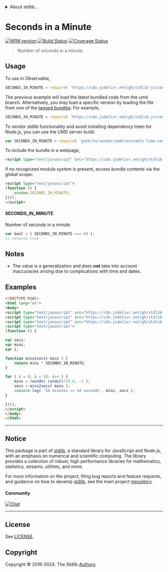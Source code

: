 <!--

@license Apache-2.0

Copyright (c) 2018 The Stdlib Authors.

Licensed under the Apache License, Version 2.0 (the "License");
you may not use this file except in compliance with the License.
You may obtain a copy of the License at

   http://www.apache.org/licenses/LICENSE-2.0

Unless required by applicable law or agreed to in writing, software
distributed under the License is distributed on an "AS IS" BASIS,
WITHOUT WARRANTIES OR CONDITIONS OF ANY KIND, either express or implied.
See the License for the specific language governing permissions and
limitations under the License.

-->


<details>
  <summary>
    About stdlib...
  </summary>
  <p>We believe in a future in which the web is a preferred environment for numerical computation. To help realize this future, we've built stdlib. stdlib is a standard library, with an emphasis on numerical and scientific computation, written in JavaScript (and C) for execution in browsers and in Node.js.</p>
  <p>The library is fully decomposable, being architected in such a way that you can swap out and mix and match APIs and functionality to cater to your exact preferences and use cases.</p>
  <p>When you use stdlib, you can be absolutely certain that you are using the most thorough, rigorous, well-written, studied, documented, tested, measured, and high-quality code out there.</p>
  <p>To join us in bringing numerical computing to the web, get started by checking us out on <a href="https://github.com/stdlib-js/stdlib">GitHub</a>, and please consider <a href="https://opencollective.com/stdlib">financially supporting stdlib</a>. We greatly appreciate your continued support!</p>
</details>

# Seconds in a Minute

[![NPM version][npm-image]][npm-url] [![Build Status][test-image]][test-url] [![Coverage Status][coverage-image]][coverage-url] <!-- [![dependencies][dependencies-image]][dependencies-url] -->

> Number of seconds in a minute.



<section class="usage">

## Usage

To use in Observable,

```javascript
SECONDS_IN_MINUTE = require( 'https://cdn.jsdelivr.net/gh/stdlib-js/constants-time-seconds-in-minute@umd/browser.js' )
```
The previous example will load the latest bundled code from the umd branch. Alternatively, you may load a specific version by loading the file from one of the [tagged bundles](https://github.com/stdlib-js/constants-time-seconds-in-minute/tags). For example,

```javascript
SECONDS_IN_MINUTE = require( 'https://cdn.jsdelivr.net/gh/stdlib-js/constants-time-seconds-in-minute@v0.3.0-umd/browser.js' )
```

To vendor stdlib functionality and avoid installing dependency trees for Node.js, you can use the UMD server build:

```javascript
var SECONDS_IN_MINUTE = require( 'path/to/vendor/umd/constants-time-seconds-in-minute/index.js' )
```

To include the bundle in a webpage,

```html
<script type="text/javascript" src="https://cdn.jsdelivr.net/gh/stdlib-js/constants-time-seconds-in-minute@umd/browser.js"></script>
```

If no recognized module system is present, access bundle contents via the global scope:

```html
<script type="text/javascript">
(function () {
    window.SECONDS_IN_MINUTE;
})();
</script>
```

#### SECONDS_IN_MINUTE

Number of seconds in a minute.

```javascript
var bool = ( SECONDS_IN_MINUTE === 60 );
// returns true
```

</section>

<!-- /.usage -->

<section class="notes">

## Notes

-   The value is a generalization and does **not** take into account inaccuracies arising due to complications with time and dates. 

</section>

<!-- /.notes -->

<section class="examples">

## Examples

<!-- eslint no-undef: "error" -->

```html
<!DOCTYPE html>
<html lang="en">
<body>
<script type="text/javascript" src="https://cdn.jsdelivr.net/gh/stdlib-js/random-base-randu@umd/browser.js"></script>
<script type="text/javascript" src="https://cdn.jsdelivr.net/gh/stdlib-js/math-base-special-roundn@umd/browser.js"></script>
<script type="text/javascript" src="https://cdn.jsdelivr.net/gh/stdlib-js/constants-time-seconds-in-minute@umd/browser.js"></script>
<script type="text/javascript">
(function () {

var secs;
var mins;
var i;

function mins2secs( mins ) {
    return mins * SECONDS_IN_MINUTE;
}

for ( i = 0; i < 10; i++ ) {
    mins = roundn( randu()*20.0, -2 );
    secs = mins2secs( mins );
    console.log( '%d minutes => %d seconds', mins, secs );
}

})();
</script>
</body>
</html>
```

</section>

<!-- /.examples -->

<!-- Section for related `stdlib` packages. Do not manually edit this section, as it is automatically populated. -->

<section class="related">

</section>

<!-- /.related -->

<!-- Section for all links. Make sure to keep an empty line after the `section` element and another before the `/section` close. -->


<section class="main-repo" >

* * *

## Notice

This package is part of [stdlib][stdlib], a standard library for JavaScript and Node.js, with an emphasis on numerical and scientific computing. The library provides a collection of robust, high performance libraries for mathematics, statistics, streams, utilities, and more.

For more information on the project, filing bug reports and feature requests, and guidance on how to develop [stdlib][stdlib], see the main project [repository][stdlib].

#### Community

[![Chat][chat-image]][chat-url]

---

## License

See [LICENSE][stdlib-license].


## Copyright

Copyright &copy; 2016-2024. The Stdlib [Authors][stdlib-authors].

</section>

<!-- /.stdlib -->

<!-- Section for all links. Make sure to keep an empty line after the `section` element and another before the `/section` close. -->

<section class="links">

[npm-image]: http://img.shields.io/npm/v/@stdlib/constants-time-seconds-in-minute.svg
[npm-url]: https://npmjs.org/package/@stdlib/constants-time-seconds-in-minute

[test-image]: https://github.com/stdlib-js/constants-time-seconds-in-minute/actions/workflows/test.yml/badge.svg?branch=v0.3.0
[test-url]: https://github.com/stdlib-js/constants-time-seconds-in-minute/actions/workflows/test.yml?query=branch:v0.3.0

[coverage-image]: https://img.shields.io/codecov/c/github/stdlib-js/constants-time-seconds-in-minute/main.svg
[coverage-url]: https://codecov.io/github/stdlib-js/constants-time-seconds-in-minute?branch=main

<!--

[dependencies-image]: https://img.shields.io/david/stdlib-js/constants-time-seconds-in-minute.svg
[dependencies-url]: https://david-dm.org/stdlib-js/constants-time-seconds-in-minute/main

-->

[chat-image]: https://img.shields.io/gitter/room/stdlib-js/stdlib.svg
[chat-url]: https://app.gitter.im/#/room/#stdlib-js_stdlib:gitter.im

[stdlib]: https://github.com/stdlib-js/stdlib

[stdlib-authors]: https://github.com/stdlib-js/stdlib/graphs/contributors

[umd]: https://github.com/umdjs/umd
[es-module]: https://developer.mozilla.org/en-US/docs/Web/JavaScript/Guide/Modules

[deno-url]: https://github.com/stdlib-js/constants-time-seconds-in-minute/tree/deno
[deno-readme]: https://github.com/stdlib-js/constants-time-seconds-in-minute/blob/deno/README.md
[umd-url]: https://github.com/stdlib-js/constants-time-seconds-in-minute/tree/umd
[umd-readme]: https://github.com/stdlib-js/constants-time-seconds-in-minute/blob/umd/README.md
[esm-url]: https://github.com/stdlib-js/constants-time-seconds-in-minute/tree/esm
[esm-readme]: https://github.com/stdlib-js/constants-time-seconds-in-minute/blob/esm/README.md
[branches-url]: https://github.com/stdlib-js/constants-time-seconds-in-minute/blob/main/branches.md

[stdlib-license]: https://raw.githubusercontent.com/stdlib-js/constants-time-seconds-in-minute/main/LICENSE

</section>

<!-- /.links -->
